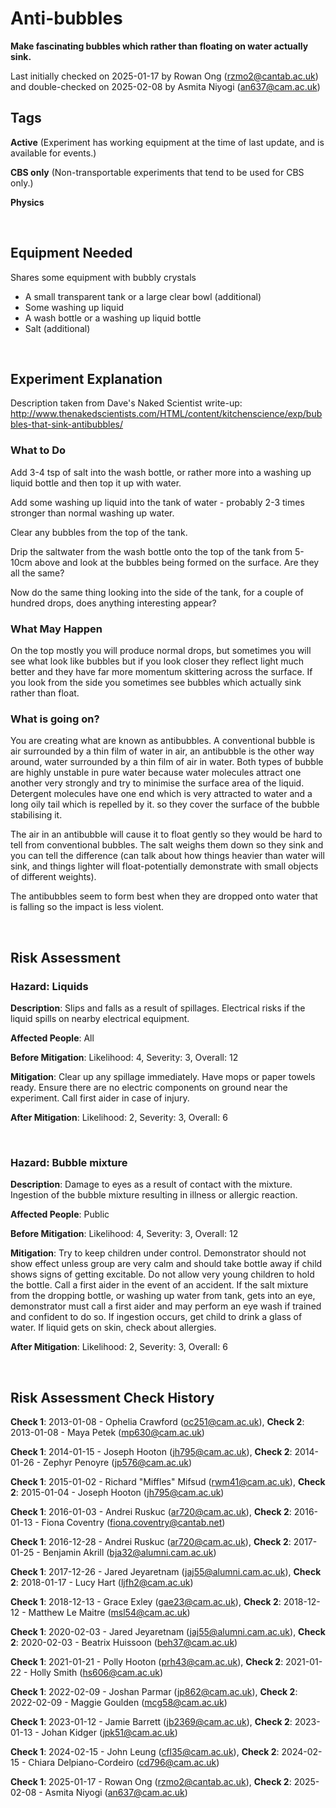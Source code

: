 # Anti-bubbles

**Make fascinating bubbles which rather than floating on water actually sink.**

Last initially checked on 2025-01-17 by Rowan Ong (rzmo2@cantab.ac.uk) and double-checked on 2025-02-08 by Asmita Niyogi (an637@cam.ac.uk)

## Tags
<!--- Start Tags (DO NOT REMOVE THIS COMMENT) --->

**Active** (Experiment has working equipment at the time of last update, and is available for events.)

**CBS only** (Non-transportable experiments that tend to be used for CBS only.)

**Physics**
<!--- End Tags (DO NOT REMOVE THIS COMMENT) --->

<br/>

## Equipment Needed 
Shares some equipment with bubbly crystals

- A small transparent tank or a large clear bowl (additional)
- Some washing up liquid
- A wash bottle or a washing up liquid bottle
- Salt (additional)

<br/>

## Experiment Explanation 

Description taken from Dave's Naked Scientist write-up:
http://www.thenakedscientists.com/HTML/content/kitchenscience/exp/bubbles-that-sink-antibubbles/

### What to Do

Add 3-4 tsp of salt into the wash bottle, or rather more into a washing up liquid bottle and then top it up with water.

Add some washing up liquid into the tank of water - probably 2-3 times stronger than normal washing up water.

Clear any bubbles from the top of the tank.

Drip the saltwater from the wash bottle onto the top of the tank from 5-10cm above and look at the bubbles being formed on the surface. Are they all the same?

Now do the same thing looking into the side of the tank, for a couple of hundred drops, does anything interesting appear?

### What May Happen

On the top mostly you will produce normal drops, but sometimes you will see what look like bubbles but if you look closer they reflect light much better and they have far more momentum skittering across the surface.
If you look from the side you sometimes see bubbles which actually sink rather than float.

### What is going on?

You are creating what are known as antibubbles. A conventional bubble is air surrounded by a thin film of water in air, an antibubble is the other way around, water surrounded by a thin film of air in water.
Both types of bubble are highly unstable in pure water because water molecules attract one another very strongly and try to minimise the surface area of the liquid. Detergent molecules have one end which is very attracted to water and a long oily tail which is repelled by it. so they cover the surface of the bubble stabilising it.

The air in an antibubble will cause it to float gently so they would be hard to tell from conventional bubbles. The salt weighs them down so they sink and you can tell the difference (can talk about how things heavier than water will sink, and things lighter will float-potentially demonstrate with small objects of different weights).

The antibubbles seem to form best when they are dropped onto water that is falling so the impact is less violent.

<br/>

## Risk Assessment

### **Hazard**: Liquids

**Description**: Slips and falls as a result of spillages. Electrical risks if the liquid spills on nearby electrical equipment.

**Affected People**: All

**Before Mitigation**: Likelihood: 4, Severity: 3, Overall: 12

**Mitigation**: Clear up any spillage immediately. Have mops or paper towels ready. Ensure there are no electric components on ground near the experiment. Call first aider in case of injury.

**After Mitigation**: Likelihood: 2, Severity: 3, Overall: 6

<br/>

### **Hazard**: Bubble mixture

**Description**: Damage to eyes as a result of contact with the mixture. Ingestion of the bubble mixture resulting in illness or allergic reaction.

**Affected People**: Public

**Before Mitigation**: Likelihood: 4, Severity: 3, Overall: 12

**Mitigation**: Try to keep children under control. Demonstrator should not show effect unless group are very calm and should take bottle away if child shows signs of getting excitable. Do not allow very young children to hold the bottle. Call a first aider in the event of an accident. If the salt mixture from the dropping bottle, or washing up water from tank, gets into an eye, demonstrator must call a first aider and may perform an eye wash if trained and confident to do so. If ingestion occurs, get child to drink a glass of water. If liquid gets on skin, check about allergies.

**After Mitigation**: Likelihood: 2, Severity: 3, Overall: 6

<br/>

## Risk Assessment Check History 

**Check 1**: 2013-01-08 - Ophelia Crawford (oc251@cam.ac.uk), **Check 2**: 2013-01-08 - Maya Petek (mp630@cam.ac.uk)

**Check 1**: 2014-01-15 - Joseph Hooton (jh795@cam.ac.uk), **Check 2**: 2014-01-26 - Zephyr Penoyre (jp576@cam.ac.uk)

**Check 1**: 2015-01-02 - Richard "Miffles" Mifsud (rwm41@cam.ac.uk), **Check 2**: 2015-01-04 - Joseph Hooton (jh795@cam.ac.uk)

**Check 1**: 2016-01-03 - Andrei Ruskuc (ar720@cam.ac.uk), **Check 2**: 2016-01-13 - Fiona Coventry (fiona.coventry@cantab.net)

**Check 1**: 2016-12-28 - Andrei Ruskuc (ar720@cam.ac.uk), **Check 2**: 2017-01-25 - Benjamin Akrill (bja32@alumni.cam.ac.uk)

**Check 1**: 2017-12-26 - Jared Jeyaretnam (jaj55@alumni.cam.ac.uk), **Check 2**: 2018-01-17 - Lucy Hart (ljfh2@cam.ac.uk)

**Check 1**: 2018-12-13 - Grace Exley (gae23@cam.ac.uk), **Check 2**: 2018-12-12 - Matthew Le Maitre (msl54@cam.ac.uk)

**Check 1**: 2020-02-03 - Jared Jeyaretnam (jaj55@alumni.cam.ac.uk), **Check 2**: 2020-02-03 - Beatrix Huissoon (beh37@cam.ac.uk)

**Check 1**: 2021-01-21 - Polly Hooton (prh43@cam.ac.uk), **Check 2**: 2021-01-22 - Holly Smith (hs606@cam.ac.uk)

**Check 1**: 2022-02-09 - Joshan Parmar (jp862@cam.ac.uk), **Check 2**: 2022-02-09 - Maggie Goulden (mcg58@cam.ac.uk)

**Check 1**: 2023-01-12 - Jamie Barrett (jb2369@cam.ac.uk), **Check 2**: 2023-01-13 - Johan Kidger (jpk51@cam.ac.uk)

**Check 1**: 2024-02-15 - John Leung (cfl35@cam.ac.uk), **Check 2**: 2024-02-15 - Chiara Delpiano-Cordeiro (cd796@cam.ac.uk)

**Check 1**: 2025-01-17 - Rowan Ong (rzmo2@cantab.ac.uk), **Check 2**: 2025-02-08 - Asmita Niyogi (an637@cam.ac.uk)
